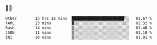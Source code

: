 ### 👨‍💻

<!--START_SECTION:waka-->

```txt
Other        15 hrs 18 mins  ███████████████████████░░   91.67 %
YAML         23 mins         ▓░░░░░░░░░░░░░░░░░░░░░░░░   02.32 %
Bash         14 mins         ▒░░░░░░░░░░░░░░░░░░░░░░░░   01.48 %
JSON         11 mins         ▒░░░░░░░░░░░░░░░░░░░░░░░░   01.10 %
INI          10 mins         ▒░░░░░░░░░░░░░░░░░░░░░░░░   01.01 %
```

<!--END_SECTION:waka-->
